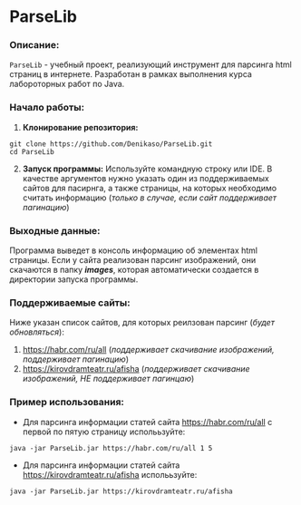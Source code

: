 # ParseLib
### Описание:

`ParseLib` - учебный проект, реализующий инструмент для парсинга html страниц в интернете. Разработан в рамках выполнения курса лабороторных работ по Java.

### Начало работы:

1. **Клонирование репозитория:**

```
git clone https://github.com/Denikaso/ParseLib.git
cd ParseLib
```
2. **Запуск программы:** Используйте командную строку или IDE. В качестве аргументов нужно указать один из поддерживаемых сайтов для пасирнга, а также страницы, на которых необходимо считать информацию (*только в случае, если сайт поддерживает пагинацию*)

### Выходные данные:

Программа выведет в консоль информацию об элементах html страницы. Если у сайта реализован парсинг изображений, они скачаются в папку ***images***, которая автоматически создается в директории запуска программы.

### Поддерживаемые сайты: 

Ниже указан список сайтов, для которых реилзован парсинг (*будет обновляться*):

1. https://habr.com/ru/all (*поддерживает скачивание изображений, поддерживает пагинацию*)
2. https://kirovdramteatr.ru/afisha (*поддерживает скачивание изображений, НЕ поддерживает пагинцаю*)

### Пример использования:

- Для парсинга информации статей сайта https://habr.com/ru/all с первой по пятую страницу исполььзуйте:

```
java -jar ParseLib.jar https://habr.com/ru/all 1 5
```

- Для парсинга информации статей сайта https://kirovdramteatr.ru/afisha исполььзуйте:

```
java -jar ParseLib.jar https://kirovdramteatr.ru/afisha
```

